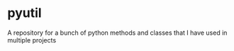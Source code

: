 # pyutil
A repository for a bunch of python methods and classes that I have used in multiple projects
